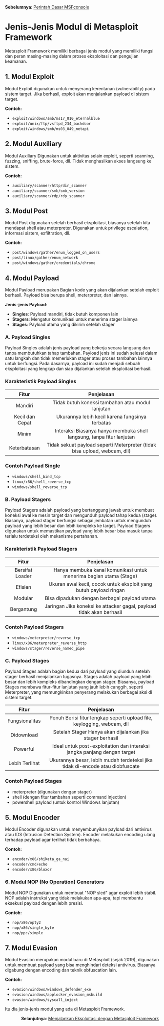 <p align="left"><b>Sebelumnya</b>: <a href="https://github.com/fixploit03/Belajar-Metasploit/blob/main/resource/Perintah%20Dasar%20MSFconsole.md">Perintah Dasar MSFconsole</a></p>



# Jenis-Jenis Modul di Metasploit Framework

Metasploit Framework memiliki berbagai jenis modul yang memiliki fungsi dan peran masing-masing dalam proses eksploitasi dan pengujian keamanan.

## 1. Modul Exploit

Modul Exploit digunakan untuk menyerang kerentanan (vulnerability) pada sistem target. Jika berhasil, exploit akan menjalankan payload di sistem target.

**Contoh:**

- `exploit/windows/smb/ms17_010_eternalblue`
- `exploit/unix/ftp/vsftpd_234_backdoor`
- `exploit/windows/smb/ms03_049_netapi`

## 2. Modul Auxiliary

Modul Auxiliary Digunakan untuk aktivitas selain exploit, seperti scanning, fuzzing, sniffing, brute-force, dll. Tidak menghasilkan akses langsung ke sistem.

**Contoh:**

- `auxiliary/scanner/http/dir_scanner`
- `auxiliary/scanner/smb/smb_version`
- `auxiliary/scanner/rdp/rdp_scanner`

## 3. Modul Post

Modul Post digunakan setelah berhasil eksploitasi, biasanya setelah kita mendapat shell atau meterpreter. Digunakan untuk privilege escalation, informasi sistem, exfiltration, dll.

**Contoh:**

- `post/windows/gather/enum_logged_on_users`
- `post/linux/gather/enum_network`
- `post/windows/gather/credentials/chrome`

## 4. Modul Payload

Modul Payload merupakan Bagian kode yang akan dijalankan setelah exploit berhasil. Payload bisa berupa shell, meterpreter, dan lainnya.

**Jenis-jenis Payload**:

- **Singles**: Payload mandiri, tidak butuh komponen lain
- **Stagers**: Mengatur komunikasi untuk menerima stager lainnya
- **Stages**: Payload utama yang dikirim setelah stager

### A. Payload Singles

Payload Singles adalah jenis payload yang bekerja secara langsung dan tanpa membutuhkan tahap tambahan. Payload jenis ini sudah selesai dalam satu langkah dan tidak memerlukan stager atau proses tambahan lainnya untuk berfungsi. Pada dasarnya, payload ini sudah menjadi sebuah eksploitasi yang lengkap dan siap dijalankan setelah eksploitasi berhasil.

### Karakteristik Payload Singles

| Fitur	| Penjelasan |
|:--:|:--:|
| Mandiri |	Tidak butuh koneksi tambahan atau modul lanjutan |
| Kecil dan Cepat	| Ukurannya lebih kecil karena fungsinya terbatas |
| Minim | Interaksi	Biasanya hanya membuka shell langsung, tanpa fitur lanjutan |
| Keterbatasan | Tidak sekuat payload seperti Meterpreter (tidak bisa upload, webcam, dll) |

### Contoh Payload Single

- `windows/shell_bind_tcp`
- `linux/x86/shell_reverse_tcp`
- `windows/shell_reverse_tcp`

### B. Payload Stagers

Payload Stagers adalah payload yang bertanggung jawab untuk membuat koneksi awal ke mesin target dan mengunduh payload tahap kedua (stage). Biasanya, payload stager berfungsi sebagai jembatan untuk mengunduh payload yang lebih besar dan lebih kompleks ke target. Payload Stagers digunakan untuk memastikan payload yang lebih besar bisa masuk tanpa terlalu terdeteksi oleh mekanisme pertahanan.

### Karakteristik Payload Stagers

| Fitur	| Penjelasan |
|:--:|:--:|
| Bersifat Loader | Hanya membuka kanal komunikasi untuk menerima bagian utama (Stage) |
| Efisien | Ukuran awal kecil, cocok untuk eksploit yang butuh payload ringan |
| Modular | Bisa dipadukan dengan berbagai payload utama |
| Bergantung | Jaringan	Jika koneksi ke attacker gagal, payload tidak akan berhasil |

### Contoh Payload Stagers

- `windows/meterpreter/reverse_tcp`
- `linux/x86/meterpreter_reverse_http`
- `windows/stager/reverse_named_pipe`

### C. Payload Stages

Payload Stages adalah bagian kedua dari payload yang diunduh setelah stager berhasil menjalankan tugasnya. Stages adalah payload yang lebih besar dan lebih kompleks dibandingkan dengan stager. Biasanya, payload Stages membawa fitur-fitur lanjutan yang jauh lebih canggih, seperti Meterpreter, yang memungkinkan penyerang melakukan berbagai aksi di sistem target.

| Fitur	| Penjelasan |
|:--:|:--:|
| Fungsionalitas | Penuh	Berisi fitur lengkap seperti upload file, keylogging, webcam, dll |
| Didownload | Setelah Stager	Hanya akan dijalankan jika stager berhasil |
| Powerful | Ideal untuk post-exploitation dan interaksi jangka panjang dengan target |
| Lebih Terlihat | Ukurannya besar, lebih mudah terdeteksi jika tidak di-encode atau diobfuscate |

### Contoh Payload Stages

- meterpreter (digunakan dengan stager)
- shell (dengan fitur tambahan seperti command injection)
- powershell payload (untuk kontrol Windows lanjutan)

## 5. Modul Encoder

Modul Encoder digunakan untuk menyembunyikan payload dari antivirus atau IDS (Intrusion Detection System). Encoder melakukan encoding ulang terhadap payload agar terlihat tidak berbahaya.

**Contoh:**

- `encoder/x86/shikata_ga_nai`
- `encoder/cmd/echo`
- `encoder/x86/bloxor`

### 6. Modul NOP (No Operation) Generators

Modul NOP Digunakan untuk membuat "NOP sled" agar exploit lebih stabil. NOP adalah instruksi yang tidak melakukan apa-apa, tapi membantu eksekusi payload dengan lebih presisi.

**Contoh:**

- `nop/x86/opty2`
- `nop/x86/single_byte`
- `nop/ppc/simple`

## 7. Modul Evasion

Modul Evasion merupakan modul baru di Metasploit (sejak 2019), digunakan untuk membuat payload yang bisa menghindari deteksi antivirus. Biasanya digabung dengan encoding dan teknik obfuscation lain.

**Contoh:**

- `evasion/windows/windows_defender_exe`
- `evasion/windows/applocker_evasion_msbuild`
- `evasion/windows/syscall_inject`

Itu dia jenis-jenis modul yang ada di Metasploit Framework.

<p align="right"><b>Selanjutnya</b>: <a href="https://github.com/fixploit03/Belajar-Metasploit/blob/main/resource/Menjalankan%20Eksploitasi%20dengan%20Metasploit%20Framework.md">Menjalankan Eksploitasi dengan Metasploit Framework</a></p>
